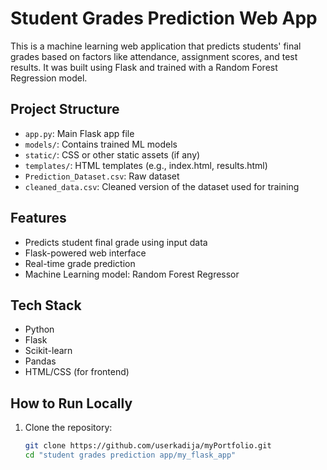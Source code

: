 #  Student Grades Prediction Web App

This is a machine learning web application that predicts students' final grades based on factors like attendance, assignment scores, and test results. It was built using Flask and trained with a Random Forest Regression model.

##  Project Structure

- `app.py`: Main Flask app file
- `models/`: Contains trained ML models
- `static/`: CSS or other static assets (if any)
- `templates/`: HTML templates (e.g., index.html, results.html)
- `Prediction_Dataset.csv`: Raw dataset
- `cleaned_data.csv`: Cleaned version of the dataset used for training

## Features

- Predicts student final grade using input data
- Flask-powered web interface
- Real-time grade prediction
- Machine Learning model: Random Forest Regressor

## Tech Stack

- Python
- Flask
- Scikit-learn
- Pandas
- HTML/CSS (for frontend)

## How to Run Locally

1. Clone the repository:
   ```bash
   git clone https://github.com/userkadija/myPortfolio.git
   cd "student grades prediction app/my_flask_app"
